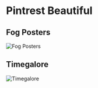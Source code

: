 # Pintrest Beautiful

## Fog Posters
![Fog Posters](https://fineartamerica.com/images/rendered/default/poster/8/10/break/images/artworkimages/medium/1/fleeting-beams-evgeni-dinev.jpg)

## Timegalore
![Timegalore](http://4.bp.blogspot.com/-TA6B5WkMBwE/UnEbmxXSdtI/AAAAAAAAB10/4UM0aRqSLN0/s1600/Timegalore.jpg)
